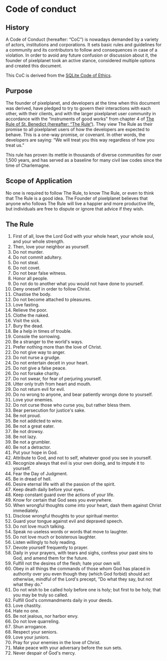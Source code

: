 # Code of conduct

## History

A Code of Conduct (hereafter: “CoC”) is nowadays demanded by a variety of actors, institutions and corporations. It sets basic rules and guidelines for a community and its contributors to follow and consequences in case of a violation.
In order to avoid any future confusion or discussion about it, the founder of pixelplanet took an active stance, considered multiple options and created this document.

This CoC is derived from the [SQLite Code of Ethics](https://sqlite.org/codeofethics.html).

## Purpose

The founder of pixelplanet, and developers at the time when this document was derived, have pledged to try to govern their interactions with each other, with their clients, and with the larger pixelplanet user community in accordance with the “instruments of good works” from chapter 4 of [The Rule of St. Benedict (hereafter: “The Rule“)](https://theruleofbenedict.com/). They view The Rule as their promise to all pixelplanet users of how the developers are expected to behave. This is a one-way promise, or covenant. In other words, the developers are saying: “We will treat you this way regardless of how you treat us.”

This rule has proven its mettle in thousands of diverse communities for over 1,500 years, and has served as a baseline for many civil law codes since the time of Charlemagne.

## Scope of Application

No one is required to follow The Rule, to know The Rule, or even to think that The Rule is a good idea. The Founder of pixelplanet believes that anyone who follows The Rule will live a happier and more productive life, but individuals are free to dispute or ignore that advice if they wish.

## The Rule

1. First of all, love the Lord God with your whole heart, your whole soul, and your whole strength.
2. Then, love your neighbor as yourself.
3. Do not murder.
4. Do not commit adultery.
5. Do not steal.
6. Do not covet.
7. Do not bear false witness.
8. Honor all people.
9. Do not do to another what you would not have done to yourself.
10. Deny oneself in order to follow Christ.
11. Chastise the body.
12. Do not become attached to pleasures.
13. Love fasting.
14. Relieve the poor.
15. Clothe the naked.
16. Visit the sick.
17. Bury the dead.
18. Be a help in times of trouble.
19. Console the sorrowing.
20. Be a stranger to the world's ways.
21. Prefer nothing more than the love of Christ.
22. Do not give way to anger.
23. Do not nurse a grudge.
24. Do not entertain deceit in your heart.
25. Do not give a false peace.
26. Do not forsake charity.
27. Do not swear, for fear of perjuring yourself.
28. Utter only truth from heart and mouth.
29. Do not return evil for evil.
30. Do no wrong to anyone, and bear patiently wrongs done to yourself.
31. Love your enemies.
32. Do not curse those who curse you, but rather bless them.
33. Bear persecution for justice's sake.
34. Be not proud.
35. Be not addicted to wine.
36. Be not a great eater.
37. Be not drowsy.
38. Be not lazy.
39. Be not a grumbler.
40. Be not a detractor.
41. Put your hope in God.
42. Attribute to God, and not to self, whatever good you see in yourself.
43. Recognize always that evil is your own doing, and to impute it to yourself.
44. Fear the Day of Judgment.
45. Be in dread of hell.
46. Desire eternal life with all the passion of the spirit.
47. Keep death daily before your eyes.
48. Keep constant guard over the actions of your life.
49. Know for certain that God sees you everywhere.
50. When wrongful thoughts come into your heart, dash them against Christ immediately.
51. Disclose wrongful thoughts to your spiritual mentor.
52. Guard your tongue against evil and depraved speech.
53. Do not love much talking.
54. Speak no useless words or words that move to laughter.
55. Do not love much or boisterous laughter.
56. Listen willingly to holy reading.
57. Devote yourself frequently to prayer.
58. Daily in your prayers, with tears and sighs, confess your past sins to God, and amend them for the future.
59. Fulfill not the desires of the flesh; hate your own will.
60. Obey in all things the commands of those whom God has placed in authority over you even though they (which God forbid) should act otherwise, mindful of the Lord's precept, "Do what they say, but not what they do."
61. Do not wish to be called holy before one is holy; but first to be holy, that you may be truly so called.
62. Fulfill God's commandments daily in your deeds.
63. Love chastity.
64. Hate no one.
65. Be not jealous, nor harbor envy.
66. Do not love quarreling.
67. Shun arrogance.
68. Respect your seniors.
69. Love your juniors.
70. Pray for your enemies in the love of Christ.
71. Make peace with your adversary before the sun sets.
72. Never despair of God's mercy. 
